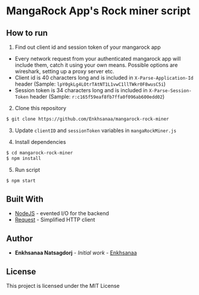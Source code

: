 # MangaRock App's Rock miner script

## How to run

1. Find out client id and session token of your mangarock app

  * Every network request from your authenticated mangarock app will include them, catch it using your own means. Possible options are wireshark, setting up a proxy server etc.
  * Client id is 40 characters long and is included in ```X-Parse-Application-Id``` header (Sample: ``` lpY0gkLg4LOtrTAtNT1L1vwC1llTWkr0F8wusC5i ```)
  * Session token is 34 characters long and is included in ```X-Parse-Session-Token``` header (Sample: ``` r:c165f59eaf8fb7ffa0f096ab600edd02 ```)
  
2. Clone this repository

```sh
$ git clone https://github.com/Enkhsanaa/mangarock-rock-miner
```

3. Update ```clientID``` and ```sessionToken``` variables in ```mangaRockMiner.js```

4. Install dependencies

```sh
$ cd mangarock-rock-miner
$ npm install
```

5. Run script

```sh
$ npm start
```


## Built With

* [NodeJS](https://nodejs.org/) - evented I/O for the backend
* [Request](https://github.com/request/request) - Simplified HTTP client


## Author

* **Enkhsanaa Natsagdorj** - *Initial work* - [Enkhsanaa](https://github.com/enkhsanaa)


## License

This project is licensed under the MIT License